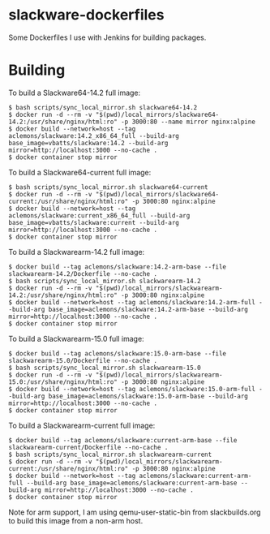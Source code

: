 slackware-dockerfiles
=====================

Some Dockerfiles I use with Jenkins for building packages.

# Building

To build a Slackware64-14.2 full image:

    $ bash scripts/sync_local_mirror.sh slackware64-14.2
    $ docker run -d --rm -v "$(pwd)/local_mirrors/slackware64-14.2:/usr/share/nginx/html:ro" -p 3000:80 --name mirror nginx:alpine
    $ docker build --network=host --tag aclemons/slackware:14.2_x86_64_full --build-arg base_image=vbatts/slackware:14.2 --build-arg mirror=http://localhost:3000 --no-cache .
    $ docker container stop mirror

To build a Slackware64-current full image:

    $ bash scripts/sync_local_mirror.sh slackware64-current
    $ docker run -d --rm -v "$(pwd)/local_mirrors/slackware64-current:/usr/share/nginx/html:ro" -p 3000:80 nginx:alpine
    $ docker build --network=host --tag aclemons/slackware:current_x86_64_full --build-arg base_image=vbatts/slackware:current --build-arg mirror=http://localhost:3000 --no-cache .
    $ docker container stop mirror

To build a Slackwarearm-14.2 full image:

    $ docker build --tag aclemons/slackware:14.2-arm-base --file slackwarearm-14.2/Dockerfile --no-cache .
    $ bash scripts/sync_local_mirror.sh slackwarearm-14.2
    $ docker run -d --rm -v "$(pwd)/local_mirrors/slackwarearm-14.2:/usr/share/nginx/html:ro" -p 3000:80 nginx:alpine
    $ docker build --network=host --tag aclemons/slackware:14.2-arm-full --build-arg base_image=aclemons/slackware:14.2-arm-base --build-arg mirror=http://localhost:3000 --no-cache .
    $ docker container stop mirror

To build a Slackwarearm-15.0 full image:

    $ docker build --tag aclemons/slackware:15.0-arm-base --file slackwarearm-15.0/Dockerfile --no-cache .
    $ bash scripts/sync_local_mirror.sh slackwarearm-15.0
    $ docker run -d --rm -v "$(pwd)/local_mirrors/slackwarearm-15.0:/usr/share/nginx/html:ro" -p 3000:80 nginx:alpine
    $ docker build --network=host --tag aclemons/slackware:15.0-arm-full --build-arg base_image=aclemons/slackware:15.0-arm-base --build-arg mirror=http://localhost:3000 --no-cache .
    $ docker container stop mirror

To build a Slackwarearm-current full image:

    $ docker build --tag aclemons/slackware:current-arm-base --file slackwarearm-current/Dockerfile --no-cache .
    $ bash scripts/sync_local_mirror.sh slackwarearm-current
    $ docker run -d --rm -v "$(pwd)/local_mirrors/slackwarearm-current:/usr/share/nginx/html:ro" -p 3000:80 nginx:alpine
    $ docker build --network=host --tag aclemons/slackware:current-arm-full --build-arg base_image=aclemons/slackware:current-arm-base --build-arg mirror=http://localhost:3000 --no-cache .
    $ docker container stop mirror

Note for arm support, I am using qemu-user-static-bin from slackbuilds.org to build this image from a non-arm host.
